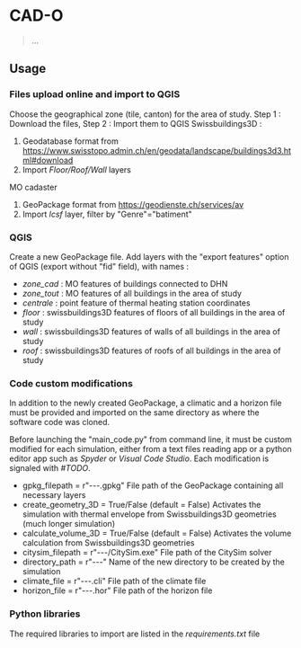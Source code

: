 # CAD-O

> ...
## Usage
### Files upload online and import to QGIS
Choose the geographical zone (tile, canton) for the area of study. Step 1 : Download the files, Step 2 : Import them to QGIS
Swissbuildings3D : 
1. Geodatabase format from https://www.swisstopo.admin.ch/en/geodata/landscape/buildings3d3.html#download
2. Import *Floor/Roof/Wall* layers

MO cadaster
1. GeoPackage format from https://geodienste.ch/services/av
2. Import *lcsf* layer, filter by "Genre"="batiment"
### QGIS
Create a new GeoPackage file. Add layers with the "export features" option of QGIS (export without "fid" field), with names :
- *zone_cad* : MO features of buildings connected to DHN
- *zone_tout* : MO features of all buildings in the area of study
- *centrale* : point feature of thermal heating station coordinates
- *floor* : swissbuildings3D features of floors of all buildings in the area of study
- *wall* : swissbuildings3D features of walls of all buildings in the area of study
- *roof* : swissbuildings3D features of roofs of all buildings in the area of study

### Code custom modifications
In addition to the newly created GeoPackage, a climatic and a horizon file must be provided and imported on the same directory as where the software code was cloned.

Before launching the "main_code.py" from command line, it must be custom modified for each simulation, either from a text files reading app or a python editor app such as *Spyder* or *Visual Code Studio*.
Each modification is signaled with *#TODO*.
- gpkg_filepath = r"---.gpkg"
File path of the GeoPackage containing all necessary layers
- create_geometry_3D = True/False (default = False)
Activates the simulation with thermal envelope from Swissbuildings3D geometries (much longer simulation)
- calculate_volume_3D = True/False (default = False)
Activates the volume calculation from Swissbuildings3D geometries
- citysim_filepath = r"---/CitySim.exe"
File path of the CitySim solver
- directory_path = r"---"
Name of the new directory to be created by the simulation
- climate_file = r"---.cli"
File path of the climate file
- horizon_file = r"---.hor"
File path of the horizon file

### Python libraries
The required libraries to import are listed in the *requirements.txt* file
